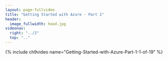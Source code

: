 ```yaml
---
layout: page-fullvideo
title: "Getting Started with Azure - Part 1"
header:
  image_fullwidth: head.jpg
videonav:
  right: "../2"
  top: ".."
---
```


{% include ch9video name="Getting-Started-with-Azure-Part-1-1-of-19" %}
